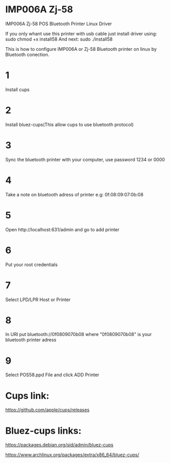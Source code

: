 # IMP006A Zj-58
IMP006A Zj-58 POS Bluetooth Printer Linux Driver

If you only whant use this printer with usb cable just install driver using: sudo chmod +x install58
And next: sudo ./install58

This is how to configure IMP006A or Zj-58 Bluetooth printer on linux by Bluetooth conection.

# 1 
  Install cups
# 2 
  Install bluez-cups(This allow cups to use bluetooth protocol)
# 3 
  Sync the bluetooth printer with your computer, use password 1234 or 0000
# 4
  Take a note on bluetooth adress of printer e.g: 0f:08:09:07:0b:08
# 5
  Open http://localhost:631/admin and go to add printer
# 6
  Put your root credentials
# 7
  Select LPD/LPR Host or Printer
# 8
  In URI put bluetooth://0f0809070b08 where "0f0809070b08" is your bluetooth printer adress
# 9
  Select POS58.ppd File and click ADD Printer


# Cups link:
  https://github.com/apple/cups/releases

# Bluez-cups links:
  https://packages.debian.org/sid/admin/bluez-cups
  
  https://www.archlinux.org/packages/extra/x86_64/bluez-cups/
